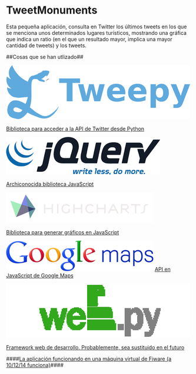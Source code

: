 TweetMonuments
==============

Esta pequeña aplicación, consulta en Twitter los últimos tweets en los que se menciona unos determinados lugares turísticos, mostrando una gráfica que indica un ratio (en el que un resultado mayor, implica una mayor cantidad de tweets) y los tweets.

##Cosas que se han utlizado##

![Tweepy](img/tweepy.png)

[Biblioteca para acceder a la API de Twitter desde Python](http://www.tweepy.org/)


![jQuery](img/jquery.png)

[Archiconocida biblioteca JavaScript](http://jquery.com/)


![Highcharts](img/highcharts.png)

[Biblioteca para generar gráficos en JavaScript](http://www.highcharts.com/)


![Google Maps](img/googlemaps.png)
[API en JavaScript de Google Maps](https://developers.google.com/maps/documentation/javascript/?hl=es)


![WebPy](img/webpy.png)

[Framework web de desarrollo. Probablemente, sea sustituido en el futuro](http://webpy.org/)


####[La aplicación funcionando en una máquina virtual de Fiware (a 10/12/14 funciona)](http://130.206.85.90:8080/)####

